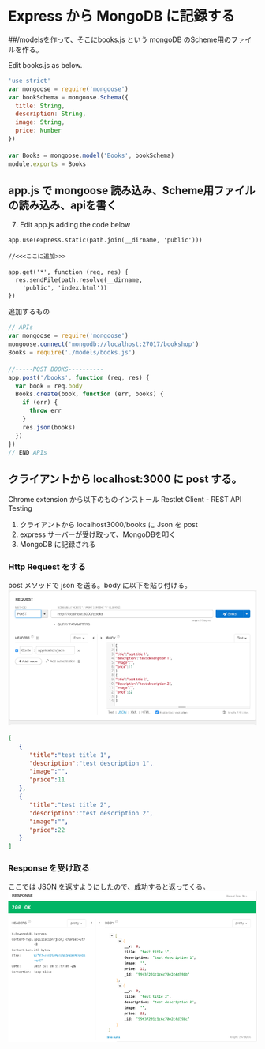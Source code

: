 # Express から MongoDB に記録する

##/modelsを作って、そこにbooks.js という mongoDB のScheme用のファイルを作る。

Edit books.js as below.  



```js
'use strict'
var mongoose = require('mongoose')
var bookSchema = mongoose.Schema({
  title: String,
  description: String,
  image: String,
  price: Number
})

var Books = mongoose.model('Books', bookSchema)
module.exports = Books
```


## app.js で mongoose 読み込み、Scheme用ファイルの読み込み、apiを書く

7. Edit app.js adding the code below

```
app.use(express.static(path.join(__dirname, 'public')))

//<<<ここに追加>>>

app.get('*', function (req, res) {
  res.sendFile(path.resolve(__dirname,
    'public', 'index.html'))
})

```

追加するもの

```js
// APIs
var mongoose = require('mongoose')
mongoose.connect('mongodb://localhost:27017/bookshop')
Books = require('./models/books.js')

//-----POST BOOKS----------
app.post('/books', function (req, res) {
  var book = req.body
  Books.create(book, function (err, books) {
    if (err) {
      throw err
    }
    res.json(books)
  })
})
// END APIs
```

## クライアントから localhost:3000 に post する。

Chrome extension から以下のものインストール
Restlet Client - REST API Testing


1. クライアントから localhost3000/books に Json を post   
1. express サーバーが受け取って、MongoDBを叩く
1. MongoDB に記録される


### Http Request をする
post メソッドで json を送る。body に以下を貼り付ける。
![](/assets/req.png)


```json
[
   {
      "title":"test title 1",
      "description":"test description 1",
      "image":"",
      "price":11
   },
   {
      "title":"test title 2",
      "description":"test description 2",
      "image":"",
      "price":22
   }
]
```

### Response を受け取る
ここでは JSON を返すようにしたので、成功すると返ってくる。
![](/assets/res.png)
